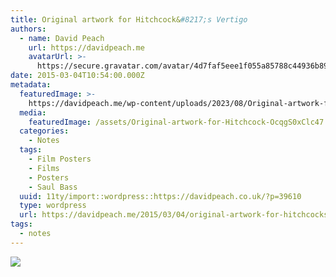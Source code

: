 ```yaml
---
title: Original artwork for Hitchcock&#8217;s Vertigo
authors:
  - name: David Peach
    url: https://davidpeach.me
    avatarUrl: >-
      https://secure.gravatar.com/avatar/4d7faf5eee1f055a85788c44936b8995eaab6dfb004e7854ec747ccb272e91ee?s=96&d=mm&r=g
date: 2015-03-04T10:54:00.000Z
metadata:
  featuredImage: >-
    https://davidpeach.me/wp-content/uploads/2023/08/Original-artwork-for-Hitchcocks-Vertigo-scaled.jpeg
  media:
    featuredImage: /assets/Original-artwork-for-Hitchcock-OcqgS0xClc47.jpeg
  categories:
    - Notes
  tags:
    - Film Posters
    - Films
    - Posters
    - Saul Bass
  uuid: 11ty/import::wordpress::https://davidpeach.co.uk/?p=39610
  type: wordpress
  url: https://davidpeach.me/2015/03/04/original-artwork-for-hitchcocks-vertigo/
tags:
  - notes
---
```

[![](/assets/Original-artwork-for-Hitchcock-JtKQo2kmEX5y.jpeg)](/assets/Original-artwork-for-Hitchcock-JtKQo2kmEX5y.jpeg)